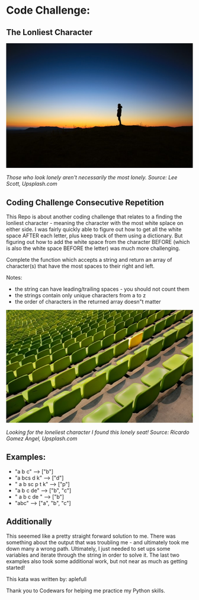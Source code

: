 # Code Challenge: 


## The Lonliest Character


![](https://raw.githubusercontent.com/twhipple/Code_Challenge_Loneliest_Character/main/Images/lee-scott-_VTgctRg0tA-unsplash.jpg)

*Those who look lonely aren't necessarily the most lonely. Source: Lee Scott, Upsplash.com*


## Coding Challenge Consecutive Repetition

This Repo is about another coding challenge that relates to a finding the lonliest character - meaning the character with the most white splace on either side. I was fairly quickly able to figure out how to get all the white space AFTER each letter, plus keep track of them using a dictionary. But figuring out how to add the white space from the character BEFORE (which is also the white space BEFORE the letter) was much more challenging.

Complete the function which accepts a string and return an array of character(s) that have the most spaces to their right and left.

Notes:

* the string can have leading/trailing spaces - you should not count them
* the strings contain only unique characters from a to z
* the order of characters in the returned array doesn"t matter

![](https://raw.githubusercontent.com/twhipple/Code_Challenge_Loneliest_Character/main/Images/ricardo-gomez-angel-KmKZV8pso-s-unsplash.jpg)

*Looking for the loneliest character I found this lonely seat! Source: Ricardo Gomez Angel, Upsplash.com*


## Examples:

* "a b  c"                        -->  ["b"]
* "a bcs           d k"           -->  ["d"]
* "    a b  sc     p     t   k"   -->  ["p"]
* "a  b  c  de"                   -->  ["b", "c"]
* "     a  b  c de        "       -->  ["b"]
* "abc"                           -->  ["a", "b", "c"]


## Additionally

This seeemed like a pretty straight forward solution to me. There was something about the output that was troubling me - and ultimately took me down many a wrong path. Ultimately, I just needed to set ups some variables and iterate through the string in order to solve it. The last two examples also took some additional work, but not near as much as getting started!

This kata was written by: aplefull

Thank you to Codewars for helping me practice my Python skills.



